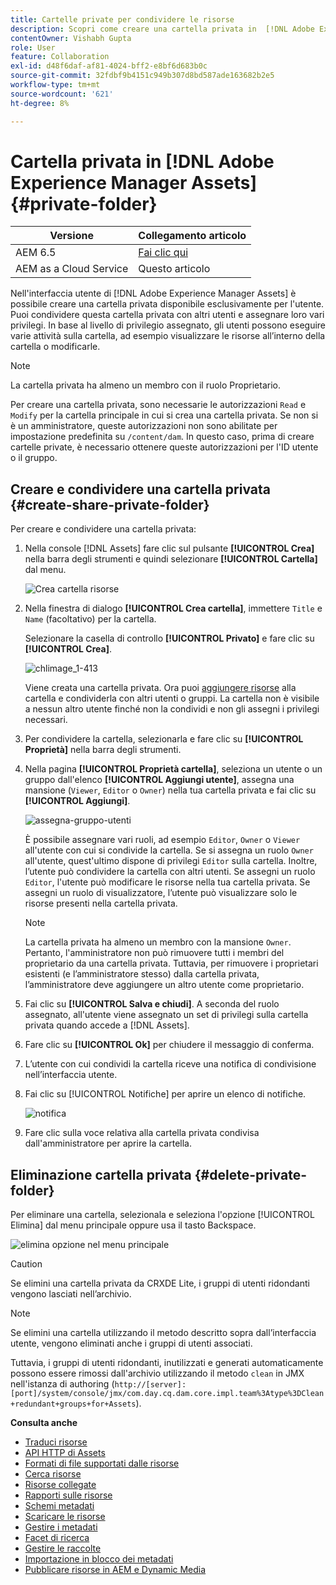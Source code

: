 ```yaml
---
title: Cartelle private per condividere le risorse
description: Scopri come creare una cartella privata in  [!DNL Adobe Experience Manager Assets]  e condividerla con altri utenti e assegnare loro vari privilegi.
contentOwner: Vishabh Gupta
role: User
feature: Collaboration
exl-id: d48f6daf-af81-4024-bff2-e8bf6d683b0c
source-git-commit: 32fdbf9b4151c949b307d8bd587ade163682b2e5
workflow-type: tm+mt
source-wordcount: '621'
ht-degree: 8%

---
```


# Cartella privata in [!DNL Adobe Experience Manager Assets] {#private-folder}

| Versione | Collegamento articolo |
| -------- | ---------------------------- |
| AEM 6.5 | [Fai clic qui](https://experienceleague.adobe.com/docs/experience-manager-65/assets/managing/private-folder.html?lang=en) |
| AEM as a Cloud Service | Questo articolo |

Nell&#39;interfaccia utente di [!DNL Adobe Experience Manager Assets] è possibile creare una cartella privata disponibile esclusivamente per l&#39;utente. Puoi condividere questa cartella privata con altri utenti e assegnare loro vari privilegi. In base al livello di privilegio assegnato, gli utenti possono eseguire varie attività sulla cartella, ad esempio visualizzare le risorse all’interno della cartella o modificarle.

>[!NOTE]
>
>La cartella privata ha almeno un membro con il ruolo Proprietario.
>
>Per creare una cartella privata, sono necessarie le autorizzazioni `Read` e `Modify` per la cartella principale in cui si crea una cartella privata. Se non si è un amministratore, queste autorizzazioni non sono abilitate per impostazione predefinita su `/content/dam`. In questo caso, prima di creare cartelle private, è necessario ottenere queste autorizzazioni per l&#39;ID utente o il gruppo.

## Creare e condividere una cartella privata  {#create-share-private-folder}

Per creare e condividere una cartella privata:

1. Nella console [!DNL Assets] fare clic sul pulsante **[!UICONTROL Crea]** nella barra degli strumenti e quindi selezionare **[!UICONTROL Cartella]** dal menu.

   ![Crea cartella risorse](assets/create-folder.png)

1. Nella finestra di dialogo **[!UICONTROL Crea cartella]**, immettere `Title` e `Name` (facoltativo) per la cartella.

   Selezionare la casella di controllo **[!UICONTROL Privato]** e fare clic su **[!UICONTROL Crea]**.

   ![chlimage_1-413](assets/create-private-folder.png)

   Viene creata una cartella privata. Ora puoi [aggiungere risorse](add-assets.md#upload-assets) alla cartella e condividerla con altri utenti o gruppi. La cartella non è visibile a nessun altro utente finché non la condividi e non gli assegni i privilegi necessari.

1. Per condividere la cartella, selezionarla e fare clic su **[!UICONTROL Proprietà]** nella barra degli strumenti.

1. Nella pagina **[!UICONTROL Proprietà cartella]**, seleziona un utente o un gruppo dall&#39;elenco **[!UICONTROL Aggiungi utente]**, assegna una mansione (`Viewer`, `Editor` o `Owner`) nella tua cartella privata e fai clic su **[!UICONTROL Aggiungi]**.

   ![assegna-gruppo-utenti](assets/assign-permissions-private-folder.png)

   È possibile assegnare vari ruoli, ad esempio `Editor`, `Owner` o `Viewer` all&#39;utente con cui si condivide la cartella. Se si assegna un ruolo `Owner` all&#39;utente, quest&#39;ultimo dispone di privilegi `Editor` sulla cartella. Inoltre, l’utente può condividere la cartella con altri utenti. Se assegni un ruolo `Editor`, l&#39;utente può modificare le risorse nella tua cartella privata. Se assegni un ruolo di visualizzatore, l’utente può visualizzare solo le risorse presenti nella cartella privata.

   >[!NOTE]
   >
   >La cartella privata ha almeno un membro con la mansione `Owner`. Pertanto, l&#39;amministratore non può rimuovere tutti i membri del proprietario da una cartella privata. Tuttavia, per rimuovere i proprietari esistenti (e l’amministratore stesso) dalla cartella privata, l’amministratore deve aggiungere un altro utente come proprietario.

1. Fai clic su **[!UICONTROL Salva e chiudi]**. A seconda del ruolo assegnato, all&#39;utente viene assegnato un set di privilegi sulla cartella privata quando accede a [!DNL Assets].
1. Fare clic su **[!UICONTROL Ok]** per chiudere il messaggio di conferma.
1. L’utente con cui condividi la cartella riceve una notifica di condivisione nell’interfaccia utente.

1. Fai clic su [!UICONTROL Notifiche] per aprire un elenco di notifiche.

   ![notifica](assets/notification-icon.png)

1. Fare clic sulla voce relativa alla cartella privata condivisa dall&#39;amministratore per aprire la cartella.

## Eliminazione cartella privata {#delete-private-folder}

Per eliminare una cartella, selezionala e seleziona l&#39;opzione [!UICONTROL Elimina] dal menu principale oppure usa il tasto Backspace.

![elimina opzione nel menu principale](assets/delete-option.png)

>[!CAUTION]
>
>Se elimini una cartella privata da CRXDE Lite, i gruppi di utenti ridondanti vengono lasciati nell’archivio.

>[!NOTE]
>
>Se elimini una cartella utilizzando il metodo descritto sopra dall’interfaccia utente, vengono eliminati anche i gruppi di utenti associati.
>
>Tuttavia, i gruppi di utenti ridondanti, inutilizzati e generati automaticamente possono essere rimossi dall&#39;archivio utilizzando il metodo `clean` in JMX nell&#39;istanza di authoring (`http://[server]:[port]/system/console/jmx/com.day.cq.dam.core.impl.team%3Atype%3DClean+redundant+groups+for+Assets`).

**Consulta anche**

* [Traduci risorse](translate-assets.md)
* [API HTTP di Assets](mac-api-assets.md)
* [Formati di file supportati dalle risorse](file-format-support.md)
* [Cerca risorse](search-assets.md)
* [Risorse collegate](use-assets-across-connected-assets-instances.md)
* [Rapporti sulle risorse](asset-reports.md)
* [Schemi metadati](metadata-schemas.md)
* [Scaricare le risorse](download-assets-from-aem.md)
* [Gestire i metadati](manage-metadata.md)
* [Facet di ricerca](search-facets.md)
* [Gestire le raccolte](manage-collections.md)
* [Importazione in blocco dei metadati](metadata-import-export.md)
* [Pubblicare risorse in AEM e Dynamic Media](/help/assets/publish-assets-to-aem-and-dm.md)
